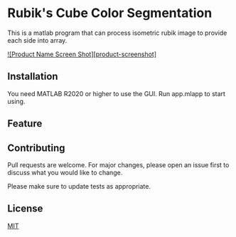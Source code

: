 # Rubik's Cube Color Segmentation

This is a matlab program that can process isometric rubik image to provide each side into array.

[![Product Name Screen Shot][product-screenshot]](https://i.ibb.co/m8vtqG7/message-Image-1620286696552.jpg)

## Installation

You need MATLAB R2020 or higher to use the GUI.
Run app.mlapp to start using.

## Feature

### 

## Contributing
Pull requests are welcome. For major changes, please open an issue first to discuss what you would like to change.

Please make sure to update tests as appropriate.

## License
[MIT](https://choosealicense.com/licenses/mit/)
